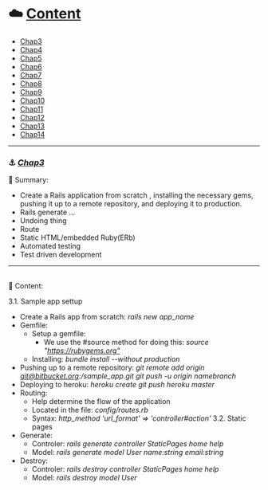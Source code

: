 ﻿# :cloud: [Content](https://www.railstutorial.org/book/frontmatter)

* [Chap3](https://www.railstutorial.org/book/static_pages)
* [Chap4](https://www.railstutorial.org/book/rails_flavored_ruby)
* [Chap5](https://www.railstutorial.org/book/filling_in_the_layout)
* [Chap6](https://www.railstutorial.org/book/modeling_users)
* [Chap7](https://www.railstutorial.org/book/sign_up)
* [Chap8](https://www.railstutorial.org/book/basic_login)
* [Chap9](https://www.railstutorial.org/book/advanced_login)
* [Chap10](https://www.railstutorial.org/book/updating_and_deleting_users)
* [Chap11](https://www.railstutorial.org/book/account_activation)
* [Chap12](https://www.railstutorial.org/book/password_reset)
* [Chap13](https://www.railstutorial.org/book/user_microposts)
* [Chap14](https://www.railstutorial.org/book/following_users)
***

###  :anchor: *[Chap3](https://www.railstutorial.org/book/static_pages)*
:small_red_triangle_down: Summary:
* Create a Rails application from scratch , installing the necessary gems, pushing it up to a remote repository, and deploying it to production.
* Rails generate ...
* Undoing thing
* Route
* Static HTML/embedded Ruby(ERb)
* Automated testing
* Test driven development
***
<br>:small_red_triangle_down: Content: </br>

3.1. Sample app settup
* Create a Rails app from scratch:
        *rails new app_name*
* Gemfile:
    * Setup a gemfile:
        * We use the #source method for doing this:   <i>source "https://rubygems.org”</i>
    * Installing:
         *bundle install --without production*
* Pushing up to a remote repository:
        *git remote add origin git@bitbucket.org:<username>/sample_app.git*
        *git push -u origin namebranch*
* Deploying to heroku:
        *heroku create*
        *git push heroku master*
* Routing:
    * Help determine the flow of the application
    * Located in the file: <i>config/routes.rb</i>
    * Syntax:  <i>http_method 'url_format' => 'controller#action'</i>
3.2. Static pages
* Generate:
    * Controler:  <i>rails generate controller StaticPages home help</i>
    * Model: <i>rails generate model User name:string email:string</i>
* Destroy:
    * Controler: <i>rails destroy  controller StaticPages home help</i>
    * Model: <i>rails destroy model User</i>




